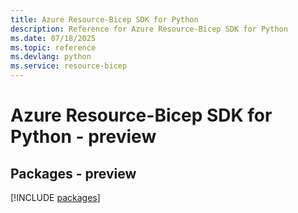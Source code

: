 ```yaml
---
title: Azure Resource-Bicep SDK for Python
description: Reference for Azure Resource-Bicep SDK for Python
ms.date: 07/18/2025
ms.topic: reference
ms.devlang: python
ms.service: resource-bicep
---
```

# Azure Resource-Bicep SDK for Python - preview
## Packages - preview
[!INCLUDE [packages](resource-bicep-index.md)]